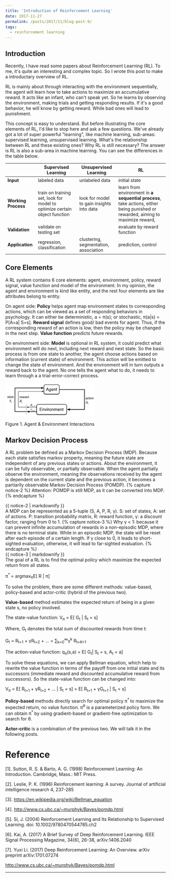 ```yaml
---
title: 'Introduction of Reinforcement Learning'
date: 2017-11-27
permalink: /posts/2017/11/blog-post-9/
tags:
  - reinforcement learning
---
```


## Introduction
Recently, I have read some papers about Reinforcement Learning (RL). To me, it's quite an interesting and complex topic. So I wrote this post to make a introductary overview of RL. 

RL is mainly about through interacting with the environment sequentially, the agent will learn how to take actions to maximize an accumulative reward. It acts like an infant, who can't speak yet. So he learns by  observing the environment, making trials and getting responding results. If it's a good behavior, he will know by getting reward. While bad ones will lead to punishment. 

This concept is easy to understand. But before illustrating the core elements of RL, I'd like to stop here and ask a few questions. We've already got a lot of super powerful "learning", like machine learning, sub-areas: supervised learning, unsupervised learning. What's the relationship between RL and these existing ones? Why RL is still necessary? The answer is RL is also a sub-area in machine learning. You can see the differences in the table below.
 
|      | Supervised Learning | Unsupervised Learning    |         RL                     |
|----- |-------------------       | --------------------------| --------------------------------------- |
|**Input** | labeled data             | unlabeled data            | initial state           |
|**Working Process**| train on training set, look for model to optimize certain object function   | look for model to gain insights into data                 | learn from environment in **a sequential process**, take actions, either being punished or rewarded, aiming to maximize reward,             |
|**Validation**  | validate on testing set |             | evaluate by reward function                    |
|**Application** | regression, classification| clustering, segmentation, association| prediction, control|

## Core Elements
A RL system contains 6 core elements: agent, environment, policy, reward signal, value function and model of the environment. In my opinion, the agent and environment is kind like entity, and the rest four elements are like attributes belong to entity. 

On agent side: **Policy** helps agent map environment states to corresponding actions, which can be viewed as a set of responding behaviors in psychology. It can either be deterministic, a = π(s); or stochastic, π(a\|s) = P[A=a\| S=s]. **Reward signal** defines good/ bad events for agent. Thus, if the corresponding reward of an action is low, then the policy may be changed in the next step. **Value function** predicts future rewards. 

On environment side: **Model** is optional in RL system, it could predict what environment will do next, including next reward and next state. So the basic process is from one state to another, the agent choose actions based on information (current state) of environment. This action will be emitted to change the state of environment. And the environment will in turn outputs a reward back to the agent. No one tells the agent what to do, it needs to learn through a a trial-error-correct process.

<p float="left">
  <img src="/images/rl1.png" width="280" />
</p>
Figure 1. Agent & Environment Interactions

## Markov Decision Process
A RL problem be defined as a Markov Decision Process (MDP). Because each state satisfies markov property, meaning the future state are independent of any previous states or actions. About the environment, it can be fully observable, or partially observable. When the agent partially observe the environment, meaning the observations received by the agent is dependent on the current state and the previous action, it becomes a partiarlly observable Markov Decision Process (POMDP). 
{% capture notice-2 %}
Attention: POMDP is still MDP, as it can be converted into MDP.
{% endcapture %}
<div class="notice--warning">{{ notice-2 | markdownify }}</div>
A MDP can be represented as a 5-tuple (S, A, P, R, γ). S: set of states, A: set of actions. P: transition probability matrix, R: reward function, γ: a discount factor, ranging from 0 to 1.
{% capture notice-3 %}
Why γ < 1: because it can prevent infinite accumulation of rewards in a non-episodic MDP, where there is no terminal state. While in an episodic MDP, the state will be reset after each episode of a certain length.
If γ close to 0, it leads to short-sighted evaluation, otherwise, it will lead to far-sighted evaluation.
{% endcapture %}
<div class="notice--info">{{ notice-3 | markdownify }}</div>
The goal of a RL is to find the optimal policy which maximize the expected return from all states. 

π<sup>* </sup> = argmax<sub>π</sub>E[ R \| π]

To solve the problem, there are some different methods: value-based, policy-based and actor-critic (hybrid of the previous two).

**Value-based** method estimates the expected return of being in a given state s, no policy involved. 

The state-value function: V<sub>π</sub> = E[ G<sub>t</sub> \| S<sub>t</sub> = s]

Where, G<sub>t</sub> denotes the total sum of discounted rewards from time t:

G<sub>t</sub> = R<sub>t+1</sub> + γR<sub>t+2</sub> + ... 
              = ∑<sub>k=0</sub><sup>∞</sup>γ<sup>k</sup> R<sub>t+K+1</sub>

The action-value function:
q<sub>π</sub>(s,a) = E[ G<sub>t</sub>| S<sub>t</sub> = s, A<sub>t</sub> = a]

To solve these equations, we can apply Bellman equation, which help to rewrite the value function in terms of the payoff from one initial state and its successors (immediate reward and discounted accumulative reward from successors). So the state-value function can be changed into:

V<sub>π</sub> = E[  R<sub>t+1</sub> + γR<sub>t+2</sub> + ... \| S<sub>t</sub> = s]
              = E[  R<sub>t+1</sub> + γG<sub>t+1</sub> \| S<sub>t</sub> = s]

**Policy-based** methods directly search for optimal policy π<sup>* </sup> to maximize the expected return, no value function. π<sup>θ</sup> is a parameterized policy form. We can obtain π<sup>* </sup> by using gradient-based or gradient-free optimization to search for θ.

**Actor-critic** is a combination of the previous two. We will talk it in the following posts.

Reference
========
[1]. Sutton, R. S. & Barto, A. G. (1998) Reinforcement Learning: An Introduction. Cambridge, Mass.: MIT Press.

[2]. Leslie, P. K. (1996) Reinforcement learning: A survey. Journal of artificial intelligence research 4, 237-285

[3]. https://en.wikipedia.org/wiki/Bellman_equation

[4]. http://www.cs.ubc.ca/~murphyk/Bayes/pomdp.html

[5]. Si, J. (2004) Reinforcement Learning and Its Relationship to Supervised Learning. doi: 10.1002/9780470544785.ch2

[6]. Kai, A. (2017) A Brief Survey of Deep Reinforcement Learning. IEEE Signal Processing Magazine, 34(6), 26-38, arXiv:1406.2040

[7]. Yuxi Li. (2017) Deep Reinforcement Learning: An Overview. arXiv preprint arXiv:1701.07274

http://www.cs.ubc.ca/~murphyk/Bayes/pomdp.html

------
